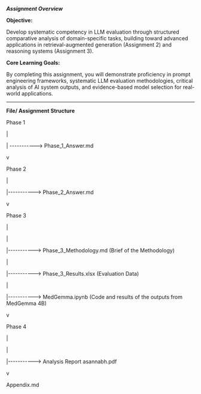 ***Assignment Overview***

**Objective:** 

Develop systematic competency in LLM evaluation through structured comparative analysis of domain-specific tasks, building toward advanced applications in retrieval-augmented generation (Assignment 2) and reasoning systems (Assignment 3).

**Core Learning Goals:**

By completing this assignment, you will demonstrate proficiency in prompt engineering frameworks, systematic LLM evaluation methodologies, critical analysis of AI system outputs, and evidence-based model selection for real-world applications.


------
**File/ Assignment Structure**

Phase 1

|

| ----------->  Phase_1_Answer.md

v 

Phase 2

|

|-----------> Phase_2_Answer.md

v

Phase 3

|

|

|-----------> Phase_3_Methodology.md (Brief of the Methodology)

|

|-----------> Phase_3_Results.xlsx  (Evaluation Data)

|

|-----------> MedGemma.ipynb  (Code and results of the outputs from MedGemma 4B)

v

Phase 4

|

|

|-----------> Analysis Report asannabh.pdf

v

Appendix.md
